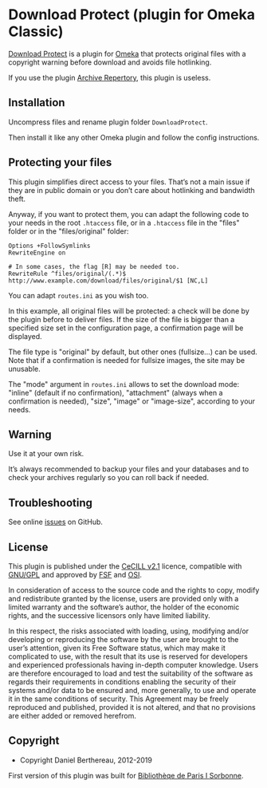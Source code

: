 Download Protect (plugin for Omeka Classic)
===========================================

[Download Protect] is a plugin for [Omeka] that protects original files with a
copyright warning before download and avoids file hotlinking.

If you use the plugin [Archive Repertory], this plugin is useless.


Installation
------------

Uncompress files and rename plugin folder `DownloadProtect`.

Then install it like any other Omeka plugin and follow the config instructions.


Protecting your files
---------------------

This plugin simplifies direct access to your files. That’s not a main issue if
they are in public domain or you don’t care about hotlinking and bandwidth
theft.

Anyway, if you want to protect them, you can adapt the following code to your
needs in the root `.htaccess` file, or in a `.htaccess` file in the "files"
folder or in the "files/original" folder:

```
Options +FollowSymlinks
RewriteEngine on

# In some cases, the flag [R] may be needed too.
RewriteRule ^files/original/(.*)$ http://www.example.com/download/files/original/$1 [NC,L]
```

You can adapt `routes.ini` as you wish too.

In this example, all original files will be protected: a check will be done by
the plugin before to deliver files. If the size of the file is bigger than a
specified size set in the configuration page, a confirmation page will be
displayed.

The file type is "original" by default, but other ones (fullsize…) can be
used. Note that if a confirmation is needed for fullsize images, the site may be
unusable.

The "mode" argument in `routes.ini` allows to set the download mode:
"inline" (default if no confirmation), "attachment" (always when a confirmation
is needed), "size", "image" or "image-size", according to your needs.


Warning
-------

Use it at your own risk.

It’s always recommended to backup your files and your databases and to check
your archives regularly so you can roll back if needed.


Troubleshooting
---------------

See online [issues] on GitHub.


License
-------

This plugin is published under the [CeCILL v2.1] licence, compatible with
[GNU/GPL] and approved by [FSF] and [OSI].

In consideration of access to the source code and the rights to copy, modify and
redistribute granted by the license, users are provided only with a limited
warranty and the software’s author, the holder of the economic rights, and the
successive licensors only have limited liability.

In this respect, the risks associated with loading, using, modifying and/or
developing or reproducing the software by the user are brought to the user’s
attention, given its Free Software status, which may make it complicated to use,
with the result that its use is reserved for developers and experienced
professionals having in-depth computer knowledge. Users are therefore encouraged
to load and test the suitability of the software as regards their requirements
in conditions enabling the security of their systems and/or data to be ensured
and, more generally, to use and operate it in the same conditions of security.
This Agreement may be freely reproduced and published, provided it is not
altered, and that no provisions are either added or removed herefrom.


Copyright
---------

* Copyright Daniel Berthereau, 2012-2019

First version of this plugin was built for [Bibliothèqe de Paris I Sorbonne].


[Download Protect]: https://github.com/Daniel-KM/Omeka-plugin-DownloadProtect
[Archive Repertory]: https://github.com/Daniel-KM/Omeka-plugin-ArchiveRepertory
[Omeka]: https://omeka.org
[issues]: https://github.com/Daniel-KM/Omeka-plugin-DownloadProtect/issues
[CeCILL v2.1]: https://www.cecill.info/licences/Licence_CeCILL_V2.1-en.html
[GNU/GPL]: https://www.gnu.org/licenses/gpl-3.0.html
[FSF]: https://www.fsf.org
[OSI]: http://opensource.org
[Daniel-KM]: https://github.com/Daniel-KM "Daniel Berthereau"
[Bibliothèqe de Paris I Sorbonne]: https://nubis.univ-paris1.fr
